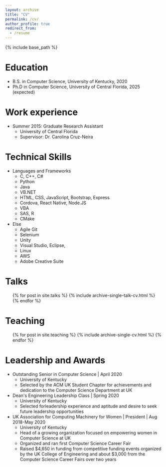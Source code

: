 ```yaml
---
layout: archive
title: "CV"
permalink: /cv/
author_profile: true
redirect_from:
  - /resume
---
```


{% include base_path %}

Education
======
* B.S. in Computer Science, University of Kentucky, 2020
* Ph.D in Computer Science, University of Central Florida, 2025 (expected)

Work experience
======
* Summer 2015: Graduate Research Assistant
  * University of Central Florida
  * Supervisor: Dr. Carolina Cruz-Neira
  
Technical Skills
======
* Languages and Frameworks
  * C, C++, C#
  * Python
  * Java
  * VB.NET
  * HTML, CSS, JavaScript, Bootstrap, Express
  * Cordova, React Native, Node.JS
  * VBA 
  * SAS, R
  * CMake
* Else
  * Agile Git
  * Selenium
  * Unity
  * Visual Studio, Eclipse, 
  * Linux
  * AWS
  * Adobe Creative Suite

  
Talks
======
  <ul>{% for post in site.talks %}
    {% include archive-single-talk-cv.html %}
  {% endfor %}</ul>
  
Teaching
======
  <ul>{% for post in site.teaching %}
    {% include archive-single-cv.html %}
  {% endfor %}</ul>
  
Leadership and Awards
======
* Outstanding Senior in Computer Science | April 2020
  * University of Kentucky
  * Selected by the ACM UK Student Chapter for achievements and dedication to the Computer Science Department at UK
* Dean's Engineering Leadership Class | Spring 2020
  * University of Kentucky
  * Selected forleadership experience and aptitude and desire to seek future leadership opportunities
* UK Association for Computing Machinery for Women | President | Aug 2018-May 2020
  * University of Kentucky
  * Head of a growing organization focused on empowering women in Computer Science at UK
  * Organized and ran first Computer Science Career Fair
  * Raised $4,650 in funding from competitive funding events organized by the UK College of Engineering and about $3,000 from the Computer Science Career Fairs over two years
